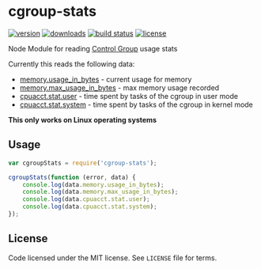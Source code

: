 # cgroup-stats
[![version](https://img.shields.io/npm/v/cgroup-stats.svg)](version)
[![downloads](https://img.shields.io/npm/dt/cgroup-stats.svg)](downloads)
[![build status](https://app.wercker.com/status/69dad692abfba7ef1f1cdcbd1d162792/s "wercker status")](https://app.wercker.com/project/bykey/69dad692abfba7ef1f1cdcbd1d162792)
[![license](https://img.shields.io/npm/l/cgroup-stats.svg)](License)

Node Module for reading [Control Group][cgroup] usage stats


Currently this reads the following data:
 - [memory.usage_in_bytes][memory] - current usage for memory
 - [memory.max_usage_in_bytes][memory] - max memory usage recorded
 - [cpuacct.stat.user][cpuacct] - time spent by tasks of the cgroup in user mode
 - [cpuacct.stat.system][cpuacct] - time spent by tasks of the cgroup in kernel mode

**This only works on Linux operating systems**

## Usage

```javascript
var cgroupStats = require('cgroup-stats');

cgroupStats(function (error, data) {
    console.log(data.memory.usage_in_bytes);
    console.log(data.memory.max_usage_in_bytes);
    console.log(data.cpuacct.stat.user);
    console.log(data.cpuacct.stat.system);
});
```

## License
Code licensed under the MIT license.  See `LICENSE` file for terms.

 [cgroup]: https://www.kernel.org/doc/Documentation/cgroups/cgroups.txt
 [memory]: https://www.kernel.org/doc/Documentation/cgroups/memory.txt
 [cpuacct]: https://www.kernel.org/doc/Documentation/cgroups/cpuacct.txt
